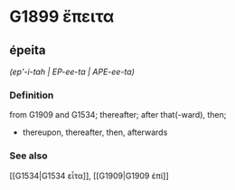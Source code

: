 # G1899 ἔπειτα

## épeita

_(ep'-i-tah | EP-ee-ta | APE-ee-ta)_

### Definition

from G1909 and G1534; thereafter; after that(-ward), then; 

- thereupon, thereafter, then, afterwards

### See also

[[G1534|G1534 εἶτα]], [[G1909|G1909 ἐπί]]
